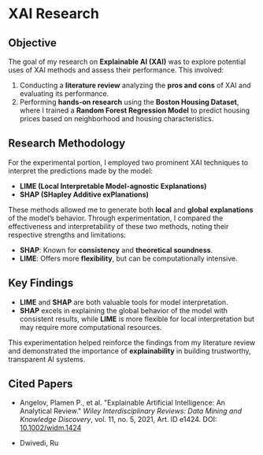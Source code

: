 # XAI Research

## Objective

The goal of my research on **Explainable AI (XAI)** was to explore potential uses of XAI methods and assess their performance. This involved:

1. Conducting a **literature review** analyzing the **pros and cons** of XAI and evaluating its performance.
2. Performing **hands-on research** using the **Boston Housing Dataset**, where I trained a **Random Forest Regression Model** to predict housing prices based on neighborhood and housing characteristics.

## Research Methodology

For the experimental portion, I employed two prominent XAI techniques to interpret the predictions made by the model:

- **LIME (Local Interpretable Model-agnostic Explanations)**
- **SHAP (SHapley Additive exPlanations)**

These methods allowed me to generate both **local** and **global explanations** of the model’s behavior. Through experimentation, I compared the effectiveness and interpretability of these two methods, noting their respective strengths and limitations:

- **SHAP**: Known for **consistency** and **theoretical soundness**.
- **LIME**: Offers more **flexibility**, but can be computationally intensive.

## Key Findings

- **LIME** and **SHAP** are both valuable tools for model interpretation.
- **SHAP** excels in explaining the global behavior of the model with consistent results, while **LIME** is more flexible for local interpretation but may require more computational resources.
  
This experimentation helped reinforce the findings from my literature review and demonstrated the importance of **explainability** in building trustworthy, transparent AI systems.

## Cited Papers

- Angelov, Plamen P., et al. "Explainable Artificial Intelligence: An Analytical Review." *Wiley Interdisciplinary Reviews: Data Mining and Knowledge Discovery*, vol. 11, no. 5, 2021, Art. ID e1424. DOI: [10.1002/widm.1424](https://doi.org/10.1002/widm.1424)
  
- Dwivedi, Ru
